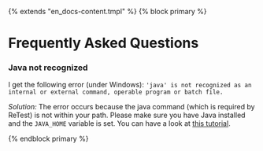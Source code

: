 {% extends "en_docs-content.tmpl" %}
{% block primary %}

Frequently Asked Questions
==========================

### Java not recognized

I get the following error (under Windows):
`'java' is not recognized as an internal or external command, operable program or batch file.`

*Solution:* The error occurs because the java command (which is required by ReTest) is not within your path. 
Please make sure you have Java installed and the `JAVA_HOME` variable is set. 
You can have a look at [this tutorial](https://java.com/en/download/help/windows_manual_download.xml).

{% endblock primary %}